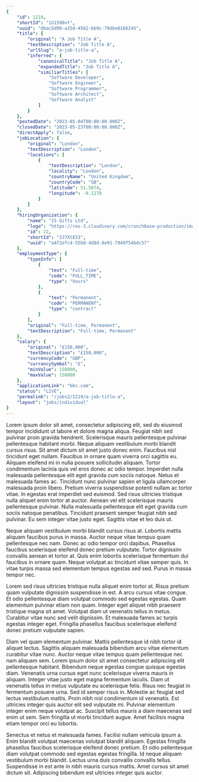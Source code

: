 ```yaml
---
{
	"id": 1219,
	"shortId": "1U1590vt",
	"uuid": "dbac5d90-a15d-4562-bb9c-79dbe8166245",
	"title": {
		"original": "A Job Title A",
		"textDescription": "Job Title A",
		"urlSlug": "a-job-title-a",
		"inferred": {
			"canonicalTitle": "Job Title A",
			"expandedTitle": "Job Title A",
			"similiarTitles": [
				"Software Developer",
				"Software Engineer",
				"Software Programmer",
				"Software Architect",
				"Software Analyst"
			]
		}
	},
	"postedDate": "2023-05-04T00:00:00.000Z",
	"closedDate": "2023-05-23T00:00:00.000Z",
	"directApply": false,
	"jobLocation": {
		"original": "London",
		"textDescription": "London",
		"locations": [
			{
				"textDescription": "London",
				"locality": "London",
				"countryName": "United Kingdom",
				"countryCode": "GB",
				"latitude": 51.5074,
				"longitude": -0.1278
			}
		]
	},
	"hiringOrganization": {
		"name": "15 Gifts Ltd",
		"logo": "https://res-3.cloudinary.com/crunchbase-production/image/upload/c_lpad,h_256,w_256,f_auto,q_auto:eco/v1488813020/insrwkpptx8txofy699c.png",
		"id": 22,
		"shortId": "3J7XtE53",
		"uuid": "a4f2efc4-55b8-4d8d-8e91-7949f54bdc57"
	},
	"employmentType": {
		"typeInfo": [
			{
				"text": "Full-time",
				"code": "FULL_TIME",
				"type": "hours"
			},
			{
				"text": "Permanent",
				"code": "PERMANENT",
				"type": "contract"
			}
		],
		"original": "Full-time, Permanent",
		"textDescription": "Full-time, Permanent"
	},
	"salary": {
		"original": "£150,000",
		"textDescription": "£150,000",
		"currencyCode": "GBP",
		"currancySymbol": "£",
		"minValue": 150000,
		"maxValue": 150000
	},
	"applicationLink": "bbc.com",
	"status": "LIVE",
	"permalink": "/jobs2/1219/a-job-title-a",
	"layout": "jobs/individual"
}
---
```

<p>Lorem ipsum dolor sit amet, consectetur adipiscing elit, sed do eiusmod tempor incididunt ut labore et dolore magna aliqua. Feugiat nibh sed pulvinar proin gravida hendrerit. Scelerisque mauris pellentesque pulvinar pellentesque habitant morbi. Neque aliquam vestibulum morbi blandit cursus risus. Sit amet dictum sit amet justo donec enim. Faucibus nisl tincidunt eget nullam. Faucibus in ornare quam viverra orci sagittis eu. Aliquam eleifend mi in nulla posuere sollicitudin aliquam. Tortor condimentum lacinia quis vel eros donec ac odio tempor. Imperdiet nulla malesuada pellentesque elit eget gravida cum sociis natoque. Netus et malesuada fames ac. Tincidunt nunc pulvinar sapien et ligula ullamcorper malesuada proin libero. Pretium viverra suspendisse potenti nullam ac tortor vitae. In egestas erat imperdiet sed euismod. Sed risus ultricies tristique nulla aliquet enim tortor at auctor. Aenean vel elit scelerisque mauris pellentesque pulvinar. Nulla malesuada pellentesque elit eget gravida cum sociis natoque penatibus. Tincidunt praesent semper feugiat nibh sed pulvinar. Eu sem integer vitae justo eget. Sagittis vitae et leo duis ut.</p><p>Neque aliquam vestibulum morbi blandit cursus risus at. Lobortis mattis aliquam faucibus purus in massa. Auctor neque vitae tempus quam pellentesque nec nam. Donec ac odio tempor orci dapibus. Phasellus faucibus scelerisque eleifend donec pretium vulputate. Tortor dignissim convallis aenean et tortor at. Quis enim lobortis scelerisque fermentum dui faucibus in ornare quam. Neque volutpat ac tincidunt vitae semper quis. In vitae turpis massa sed elementum tempus egestas sed sed. Purus in massa tempor nec.</p><p>Lorem sed risus ultricies tristique nulla aliquet enim tortor at. Risus pretium quam vulputate dignissim suspendisse in est. A arcu cursus vitae congue. Et odio pellentesque diam volutpat commodo sed egestas egestas. Quam elementum pulvinar etiam non quam. Integer eget aliquet nibh praesent tristique magna sit amet. Volutpat diam ut venenatis tellus in metus. Curabitur vitae nunc sed velit dignissim. Et malesuada fames ac turpis egestas integer eget. Fringilla phasellus faucibus scelerisque eleifend donec pretium vulputate sapien.</p><p>Diam vel quam elementum pulvinar. Mattis pellentesque id nibh tortor id aliquet lectus. Sagittis aliquam malesuada bibendum arcu vitae elementum curabitur vitae nunc. Auctor neque vitae tempus quam pellentesque nec nam aliquam sem. Lorem ipsum dolor sit amet consectetur adipiscing elit pellentesque habitant. Bibendum neque egestas congue quisque egestas diam. Venenatis urna cursus eget nunc scelerisque viverra mauris in aliquam. Integer vitae justo eget magna fermentum iaculis. Diam ut venenatis tellus in metus vulputate eu scelerisque felis. Risus nec feugiat in fermentum posuere urna. Sed id semper risus in. Molestie ac feugiat sed lectus vestibulum mattis. Proin nibh nisl condimentum id venenatis. Est ultricies integer quis auctor elit sed vulputate mi. Pulvinar elementum integer enim neque volutpat ac. Suscipit tellus mauris a diam maecenas sed enim ut sem. Sem fringilla ut morbi tincidunt augue. Amet facilisis magna etiam tempor orci eu lobortis.</p><p>Senectus et netus et malesuada fames. Facilisi nullam vehicula ipsum a. Enim blandit volutpat maecenas volutpat blandit aliquam. Egestas fringilla phasellus faucibus scelerisque eleifend donec pretium. Et odio pellentesque diam volutpat commodo sed egestas egestas fringilla. Id neque aliquam vestibulum morbi blandit. Lectus urna duis convallis convallis tellus. Suspendisse in est ante in nibh mauris cursus mattis. Amet cursus sit amet dictum sit. Adipiscing bibendum est ultricies integer quis auctor.</p>
